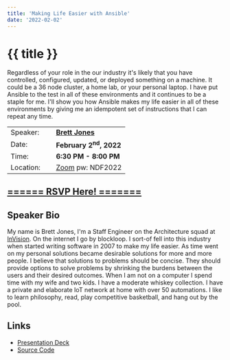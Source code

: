 ```yaml
---
title: 'Making Life Easier with Ansible'
date: '2022-02-02'
---
```

# {{ title }}

<p>Regardless of your role in the our industry it's likely that you have controlled, configured, updated, or deployed something on a machine. It could be a 36 node cluster, a home lab, or your personal laptop. I have put Ansible to the test in all of these environments and it continues to be a staple for me. I'll show you how Ansible makes my life easier in all of these environments by giving me an idempotent set of instructions that I can repeat any time.</p>

<table border="0">
    <tbody>
        <tr>
            <td>Speaker:</td>
            <td>&nbsp;</td>
            <td><a href="https://www.blockloop.io/" rel="noopener noreferrer" target="_blank"><b>Brett Jones</b></a></td>
        </tr>
        <tr>
            <td>Date:</td>
            <td>&nbsp;</td>
            <td><b>February 2<sup>nd</sup>, 2022</b></td>
        </tr>
        <tr>
            <td valign="top">Time:</td>
            <td>&nbsp;</td>
            <td><b>6:30 PM - 8:00 PM</b></td>
        </tr>
        <tr>
            <td valign="top">Location:</td>
            <td>&nbsp;</td>
            <td><a title="Location" rel="noopener noreferrer" target="_blank" href="https://match.zoom.us/j/95753547113">Zoom</a> pw: NDF2022</td>
        </tr>
    </tbody>
</table>

<h2><a target="_blank" rel="noopener noreferrer" href="#">====== RSVP Here! =======</a></h2>

<h2>Speaker Bio</h2>

<p>My name is Brett Jones, I'm a Staff Engineer on the Architecture squad at <a title="invisionapp.com" rel="noopener noreferrer" target="_blank" href="https://www.invisionapp.com">InVision</a>. On the internet I go by blockloop. I sort-of fell into this industry when started writing software in 2007 to make my life easier. As time went on my personal solutions became desirable solutions for more and more people. I believe that solutions to problems should be concise. They should provide options to solve problems by shrinking the burdens between the users and their desired outcomes. When I am not on a computer I spend time with my wife and two kids. I have a moderate whiskey collection. I have a private and elaborate IoT network at home with over 50 automations. I like to learn philosophy, read, play competitive basketball, and hang out by the pool.</p>

<h2>Links</h2>
<ul>
    <li><a title="slides" rel="noopener noreferrer" target="_blank" href="https://docs.google.com/presentation/d/1l64bae2wUjhHpXCadO7S3f5Q5S156LOw7CoYFNkdVbU/edit?usp=sharing">Presentation Deck</a></li>
    <li><a title="source" rel="noopener noreferrer" target="_blank" href="https://github.com/blockloop/ansible-rocks">Source Code</a></li>
</ul>
